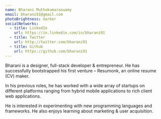```yaml
---
name: Bharani Muthukumaraswamy
email: bharani91@gmail.com
photoBrightness: darker
socialNetworks:
  - title: LinkedIn
    url: https://in.linkedin.com/in/bharani91
  - title: Twitter
    url: http://twitter.com/bharani91
  - title: Github
    url: https://github.com/bharani91
---
```


Bharani is a designer, full-stack developer & entrepreneur. He has successfully bootstrapped his first venture – Resumonk, an online resume <abbr>(CV)</abbr> maker.

In his previous roles, he has worked with a wide array of startups on different platforms ranging from hybrid mobile applications to rich client web applications.

He is interested in experimenting with new programming languages and frameworks. He also enjoys learning about marketing & user acquisition.
